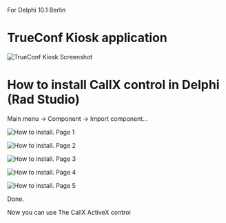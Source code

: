 For Delphi 10.1 Berlin

# TrueConf Kiosk application

![TrueConf Kiosk Screenshot](https://trueconf.com/blog/wp-content/uploads-com/2018/07/animation.gif)

# How to install CallX control in Delphi (Rad Studio)

Main menu → Component → Import component...

![How to install. Page 1](https://user-images.githubusercontent.com/20208639/45431373-3dac4700-b6b0-11e8-9e95-8fb94fa50f73.png)

![How to install. Page 2](https://user-images.githubusercontent.com/20208639/45431387-456beb80-b6b0-11e8-9161-03d49f5cb6f7.png)

![How to install. Page 3](https://user-images.githubusercontent.com/20208639/45431388-46048200-b6b0-11e8-9343-a3159d9fc9dc.png)

![How to install. Page 4](https://user-images.githubusercontent.com/20208639/45431390-469d1880-b6b0-11e8-9d1d-e86121431291.png)

![How to install. Page 5](https://user-images.githubusercontent.com/20208639/45431391-47ce4580-b6b0-11e8-9c3c-d397c65c8e9e.png)

Done.

Now you can use The CallX ActiveX control
